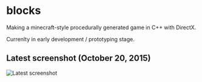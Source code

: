 # blocks
Making a minecraft-style procedurally generated game in C++ with DirectX.

Currenlty in early development / prototyping stage.

Latest screenshot (October 20, 2015)
-------------------------------------
![Latest screenshot](http://s5.postimg.org/hp7yes2rb/screen_20_10_15.jpg, "Latest screenshot")
